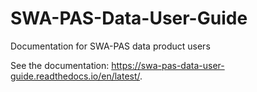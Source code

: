 # SWA-PAS-Data-User-Guide
Documentation for SWA-PAS data product users

See the documentation: https://swa-pas-data-user-guide.readthedocs.io/en/latest/. 
